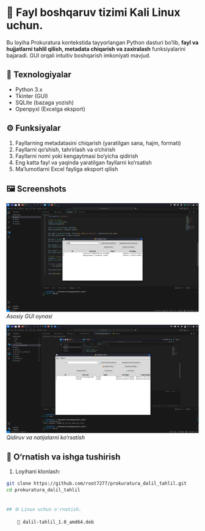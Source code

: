 

# 📂 Fayl boshqaruv tizimi Kali Linux uchun.

Bu loyiha Prokuratura kontekstida tayyorlangan Python dasturi bo‘lib, **fayl va hujjatlarni tahlil qilish, metadata chiqarish va zaxiralash** funksiyalarini bajaradi. GUI orqali intuitiv boshqarish imkoniyati mavjud.

## 🔧 Texnologiyalar
- Python 3.x
- Tkinter (GUI)
- SQLite (bazaga yozish)
- Openpyxl (Excelga eksport)

## ⚙️ Funksiyalar
1. Fayllarning metadatasini chiqarish (yaratilgan sana, hajm, formati)
2. Fayllarni qo‘shish, tahrirlash va o‘chirish
3. Fayllarni nomi yoki kengaytmasi bo‘yicha qidirish
4. Eng katta fayl va yaqinda yaratilgan fayllarni ko‘rsatish
5. Ma’lumotlarni Excel fayliga eksport qilish

## 🖼 Screenshots

![Main Interface](screenshots/main_interface.png)
*Asosiy GUI oynasi*

![Qidiruv Natijasi](screenshots/search_example.png)
*Qidiruv va natijalarni ko‘rsatish*

## 🚀 O‘rnatish va ishga tushirish

1. Loyihani klonlash:
```bash
git clone https://github.com/root7277/prokuratura_dalil_tahlil.git
cd prokuratura_dalil_tahlil


## ⚙️ Linux uchun o'rnatish.

    📂 dalil-tahlil_1.0_amd64.deb